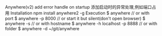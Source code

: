 Anywhere(v2)
add error handle on startup 添加启动时的异常处理,例如端口占用
Installation
npm install anywhere2 -g
Execution
$ anywhere
// or with port
$ anywhere -p 8000
// or start it but silent(don't open browser)
$ anywhere -s
// or with hostname
$ anywhere -h localhost -p 8888
// or with folder
$ anywhere -d ~/git/anywhere
